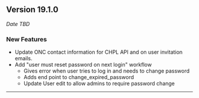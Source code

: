 
## Version 19.1.0
_Date TBD_

### New Features
* Update ONC contact information for CHPL API and on user invitation emails.
* Add "user must reset password on next login" workflow
  * Gives error when user tries to log in and needs to change password
  * Adds end point to change_expired_password
  * Update User edit to allow admins to require password change

---

